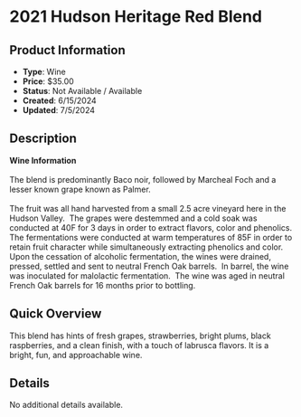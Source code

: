 # 2021 Hudson Heritage Red Blend

## Product Information
- **Type**: Wine
- **Price**: $35.00
- **Status**: Not Available / Available
- **Created**: 6/15/2024
- **Updated**: 7/5/2024

## Description
<p><strong>Wine Information<br /><br /></strong>The blend is predominantly Baco noir, followed by Marcheal Foch and a lesser known grape known as Palmer.&nbsp;<br /><br />The fruit was all hand harvested from a small 2.5 acre vineyard here in the Hudson Valley.&nbsp; The grapes were destemmed and a cold soak was conducted at 40F for 3 days in order to extract flavors, color and phenolics.&nbsp; The fermentations were conducted at warm temperatures&nbsp;of 85F in order to retain fruit character while simultaneously&nbsp;extracting&nbsp;<wbr />phenolics and color.&nbsp; Upon the cessation of alcoholic&nbsp;fermentation, the wines were drained, pressed, settled and sent to neutral French Oak barrels.&nbsp; In barrel, the&nbsp;wine was&nbsp;inoculated&nbsp;for malolactic fermentation.&nbsp; The wine was aged in neutral French Oak barrels for 16 months prior to bottling.&nbsp;</p>

## Quick Overview
This blend has hints of fresh grapes, strawberries, bright plums, black raspberries, and a clean finish, with a touch of labrusca flavors. It is a bright, fun, and approachable wine.

## Details
No additional details available.
